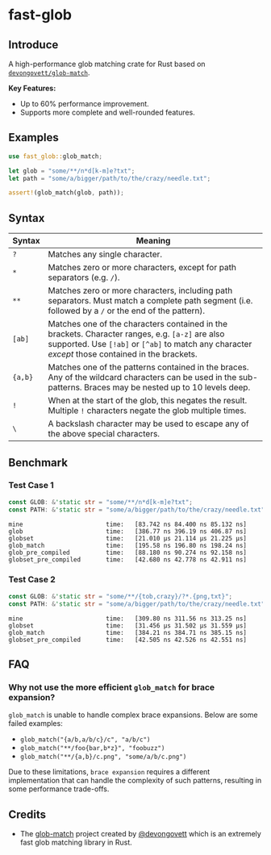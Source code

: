 # fast-glob

## Introduce

A high-performance glob matching crate for Rust based on [`devongovett/glob-match`](https://github.com/devongovett/glob-match). 

**Key Features:**

- Up to 60% performance improvement.
- Supports more complete and well-rounded features.

## Examples
```rust
use fast_glob::glob_match;

let glob = "some/**/n*d[k-m]e?txt";
let path = "some/a/bigger/path/to/the/crazy/needle.txt";

assert!(glob_match(glob, path));
```

## Syntax

| Syntax  | Meaning                                                                                                                                                                                             |
| ------- | --------------------------------------------------------------------------------------------------------------------------------------------------------------------------------------------------- |
| `?`     | Matches any single character.                                                                                                                                                                       |
| `*`     | Matches zero or more characters, except for path separators (e.g. `/`).                                                                                                                             |
| `**`    | Matches zero or more characters, including path separators. Must match a complete path segment (i.e. followed by a `/` or the end of the pattern).                                                  |
| `[ab]`  | Matches one of the characters contained in the brackets. Character ranges, e.g. `[a-z]` are also supported. Use `[!ab]` or `[^ab]` to match any character _except_ those contained in the brackets. |
| `{a,b}` | Matches one of the patterns contained in the braces. Any of the wildcard characters can be used in the sub-patterns. Braces may be nested up to 10 levels deep.                                     |
| `!`     | When at the start of the glob, this negates the result. Multiple `!` characters negate the glob multiple times.                                                                                     |
| `\`     | A backslash character may be used to escape any of the above special characters.                                                                                                                    |

## Benchmark

### Test Case 1

```rust
const GLOB: &'static str = "some/**/n*d[k-m]e?txt";
const PATH: &'static str = "some/a/bigger/path/to/the/crazy/needle.txt";
```

```
mine                       time:   [83.742 ns 84.400 ns 85.132 ns]
glob                       time:   [386.77 ns 396.19 ns 406.87 ns]
globset                    time:   [21.010 µs 21.114 µs 21.225 µs]
glob_match                 time:   [195.58 ns 196.80 ns 198.24 ns]
glob_pre_compiled          time:   [88.180 ns 90.274 ns 92.158 ns]
globset_pre_compiled       time:   [42.680 ns 42.778 ns 42.911 ns]
```

### Test Case 2

```rust
const GLOB: &'static str = "some/**/{tob,crazy}/?*.{png,txt}";
const PATH: &'static str = "some/a/bigger/path/to/the/crazy/needle.txt";
```

```
mine                       time:   [309.80 ns 311.56 ns 313.25 ns]
globset                    time:   [31.456 µs 31.502 µs 31.559 µs]
glob_match                 time:   [384.21 ns 384.71 ns 385.15 ns]
globset_pre_compiled       time:   [42.505 ns 42.526 ns 42.551 ns]
```

## FAQ

### Why not use the more efficient `glob_match` for brace expansion?

`glob_match` is unable to handle complex brace expansions. Below are some failed examples:

- `glob_match("{a/b,a/b/c}/c", "a/b/c")`
- `glob_match("**/foo{bar,b*z}", "foobuzz")`
- `glob_match("**/{a,b}/c.png", "some/a/b/c.png")`

Due to these limitations, `brace expansion` requires a different implementation that can handle the complexity of such patterns, resulting in some performance trade-offs.


## Credits

- The [glob-match](https://github.com/devongovett/glob-match) project created by [@devongovett](https://github.com/devongovett) which is an extremely fast glob matching library in Rust.
